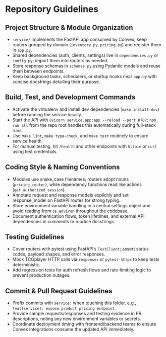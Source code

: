 # Repository Guidelines

## Project Structure & Module Organization
- `service/` implements the FastAPI app consumed by Convex; keep routers grouped by domain (`inventory.py`, `pricing.py`) and register them in `app.py`.
- Shared dependencies (auth, clients, settings) live in `dependencies.py` or `config.py`; import them into routers as needed.
- Store response schemas in `schemas.py` using Pydantic models and reuse them between endpoints.
- Keep background tasks, schedulers, or startup hooks near `app.py` with concise docstrings detailing their purpose.

## Build, Test, and Development Commands
- Activate the virtualenv and install dev dependencies (`make install-dev`) before running the service locally.
- Start the API with `uvicorn service.app:app --reload --port 8787`; `npm run all` from the repo root handles this automatically during full-stack runs.
- Use `make lint`, `make type-check`, and `make test` routinely to ensure service health.
- For manual testing, hit `/health` and other endpoints with `httpie` or `curl` using test credentials.

## Coding Style & Naming Conventions
- Modules use snake_case filenames; routers adopt nouns (`pricing_router`), while dependency functions read like actions (`get_authorized_session`).
- Annotate request and response models explicitly and set response_model on FastAPI routes for strong typing.
- Store environment variable handling in a central settings object and avoid reading from `os.environ` throughout the codebase.
- Document authentication flows, token lifetimes, and external API dependencies in comments or module docstrings.

## Testing Guidelines
- Cover routers with pytest using FastAPI’s `TestClient`; assert status codes, payload shapes, and error responses.
- Mock TCGplayer HTTP calls via `responses` or `pytest-httpx` to keep tests deterministic.
- Add regression tests for auth refresh flows and rate-limiting logic to prevent production outages.

## Commit & Pull Request Guidelines
- Prefix commits with `service:` when touching this folder, e.g., `feat(service): expose product pricing endpoint`.
- Provide sample requests/responses and testing evidence in PR descriptions, noting any new environment variables or secrets.
- Coordinate deployment timing with frontend/backend teams to ensure Convex integrations consume the updated API immediately.
